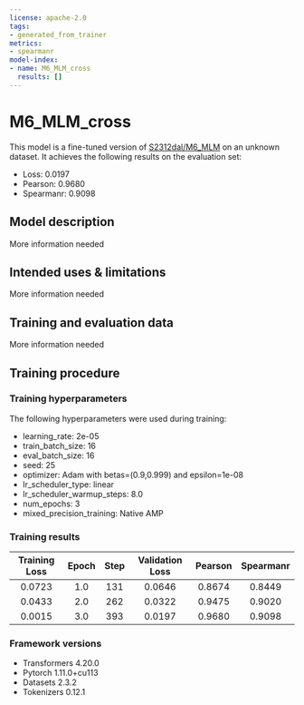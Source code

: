 ```yaml
---
license: apache-2.0
tags:
- generated_from_trainer
metrics:
- spearmanr
model-index:
- name: M6_MLM_cross
  results: []
---
```


<!-- This model card has been generated automatically according to the information the Trainer had access to. You
should probably proofread and complete it, then remove this comment. -->

# M6_MLM_cross

This model is a fine-tuned version of [S2312dal/M6_MLM](https://huggingface.co/S2312dal/M6_MLM) on an unknown dataset.
It achieves the following results on the evaluation set:
- Loss: 0.0197
- Pearson: 0.9680
- Spearmanr: 0.9098

## Model description

More information needed

## Intended uses & limitations

More information needed

## Training and evaluation data

More information needed

## Training procedure

### Training hyperparameters

The following hyperparameters were used during training:
- learning_rate: 2e-05
- train_batch_size: 16
- eval_batch_size: 16
- seed: 25
- optimizer: Adam with betas=(0.9,0.999) and epsilon=1e-08
- lr_scheduler_type: linear
- lr_scheduler_warmup_steps: 8.0
- num_epochs: 3
- mixed_precision_training: Native AMP

### Training results

| Training Loss | Epoch | Step | Validation Loss | Pearson | Spearmanr |
|:-------------:|:-----:|:----:|:---------------:|:-------:|:---------:|
| 0.0723        | 1.0   | 131  | 0.0646          | 0.8674  | 0.8449    |
| 0.0433        | 2.0   | 262  | 0.0322          | 0.9475  | 0.9020    |
| 0.0015        | 3.0   | 393  | 0.0197          | 0.9680  | 0.9098    |


### Framework versions

- Transformers 4.20.0
- Pytorch 1.11.0+cu113
- Datasets 2.3.2
- Tokenizers 0.12.1
